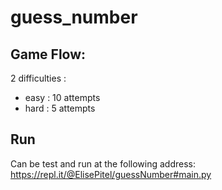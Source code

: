 # guess_number


## Game Flow: 
2 difficulties :
- easy : 10 attempts
- hard : 5 attempts 

## Run
Can be test and run at the following address: 
https://repl.it/@ElisePitel/guessNumber#main.py
